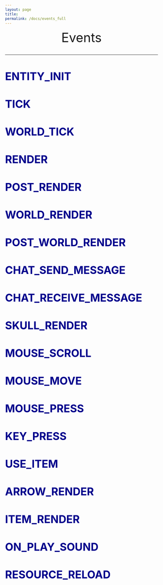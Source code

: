```yaml
---
layout: page
title:
permalink: /docs/events_full
---
```


<center style="font-size: 3em;">Events</center>
&nbsp;

***

<h1 id="ENTITY_INIT" style="font-size: 2.5em;color:#00008B">ENTITY_INIT</h1>

<h1 id="TICK" style="font-size: 2.5em;color:#00008B">TICK</h1>

<h1 id="WORLD_TICK" style="font-size: 2.5em;color:#00008B">WORLD_TICK</h1>

<h1 id="RENDER" style="font-size: 2.5em;color:#00008B">RENDER</h1>

<h1 id="POST_RENDER" style="font-size: 2.5em;color:#00008B">POST_RENDER</h1>

<h1 id="WORLD_RENDER" style="font-size: 2.5em;color:#00008B">WORLD_RENDER</h1>

<h1 id="POST_WORLD_RENDER" style="font-size: 2.5em;color:#00008B">POST_WORLD_RENDER</h1>

<h1 id="CHAT_SEND_MESSAGE" style="font-size: 2.5em;color:#00008B">CHAT_SEND_MESSAGE</h1>

<h1 id="CHAT_RECEIVE_MESSAGE" style="font-size: 2.5em;color:#00008B">CHAT_RECEIVE_MESSAGE</h1>

<h1 id="SKULL_RENDER" style="font-size: 2.5em;color:#00008B">SKULL_RENDER</h1>

<h1 id="MOUSE_SCROLL" style="font-size: 2.5em;color:#00008B">MOUSE_SCROLL</h1>

<h1 id="MOUSE_MOVE" style="font-size: 2.5em;color:#00008B">MOUSE_MOVE</h1>

<h1 id="MOUSE_PRESS" style="font-size: 2.5em;color:#00008B">MOUSE_PRESS</h1>

<h1 id="KEY_PRESS" style="font-size: 2.5em;color:#00008B">KEY_PRESS</h1>

<h1 id="USE_ITEM" style="font-size: 2.5em;color:#00008B">USE_ITEM</h1>

<h1 id="ARROW_RENDER" style="font-size: 2.5em;color:#00008B">ARROW_RENDER</h1>

<h1 id="ITEM_RENDER" style="font-size: 2.5em;color:#00008B">ITEM_RENDER</h1>

<h1 id="ON_PLAY_SOUND" style="font-size: 2.5em;color:#00008B">ON_PLAY_SOUND</h1>

<h1 id="RESOURCE_RELOAD" style="font-size: 2.5em;color:#00008B">RESOURCE_RELOAD</h1>
